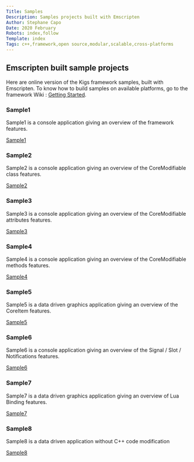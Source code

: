 ```yaml
---
Title: Samples 
Description: Samples projects built with Emscripten
Author: Stephane Capo
Date: 2020 February 
Robots: index,follow
Template: index
Tags: c++,framework,open source,modular,scalable,cross-platforms 
---
```


## Emscripten built sample projects 

Here are online version of the Kigs framework samples, built with Emscripten. 
To know how to build samples on available platforms, go to the framework Wiki : [Getting Started](https://github.com/Kigs-framework/kigs/wiki/Getting-Started).

### Sample1 

Sample1 is a console application giving an overview of the framework features.

[Sample1](/samplesHTML5/sample1/index.html)

### Sample2

Sample2 is a console application giving an overview of the CoreModifiable class features.

[Sample2](/samplesHTML5/sample2/index.html)

### Sample3 

Sample3 is a console application giving an overview of the CoreModifiable attributes features.

[Sample3](/samplesHTML5/sample3/index.html)

### Sample4 

Sample4 is a console application giving an overview of the CoreModifiable methods features.

[Sample4](/samplesHTML5/sample4/index.html)

### Sample5 

Sample5 is a data driven graphics application giving an overview of the CoreItem features.

[Sample5](/samplesHTML5/sample5/index.html)

### Sample6

Sample6 is a console application giving an overview of the Signal / Slot / Notifications features.

[Sample6](/samplesHTML5/sample6/index.html)

### Sample7

Sample7 is a data driven graphics application giving an overview of Lua Binding features.

[Sample7](/samplesHTML5/sample7/index.html)

### Sample8

Sample8 is a data driven application without C++ code modification

[Sample8](/samplesHTML5/sample8/index.html)
